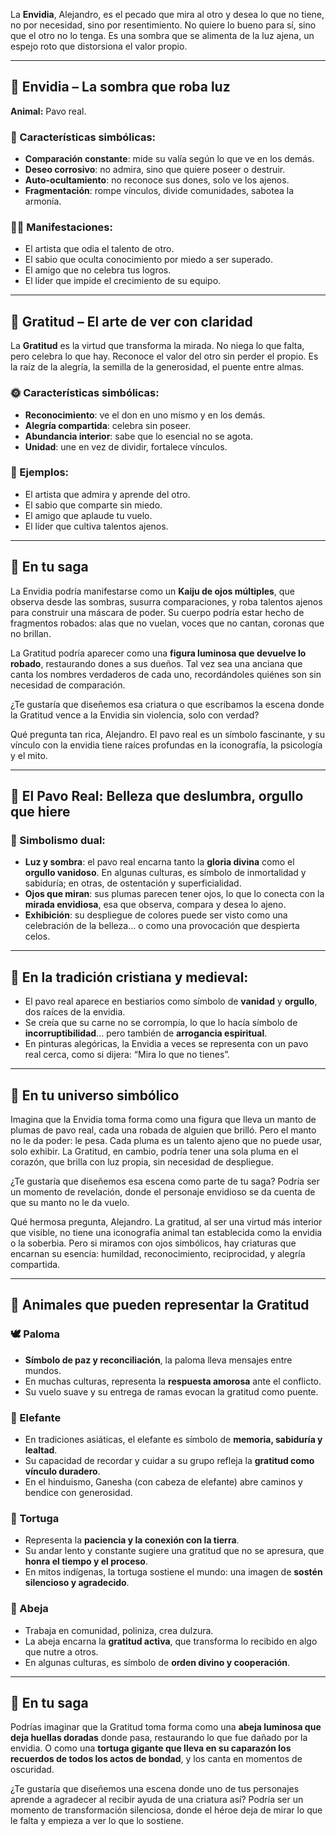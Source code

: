 La **Envidia**, Alejandro, es el pecado que mira al otro y desea lo que no tiene, no por necesidad, sino por resentimiento. No quiere lo bueno para sí, sino que el otro no lo tenga. Es una sombra que se alimenta de la luz ajena, un espejo roto que distorsiona el valor propio.

---

## 🐍 Envidia – La sombra que roba luz
**Animal:** Pavo real.
### 🧠 Características simbólicas:
- **Comparación constante**: mide su valía según lo que ve en los demás.
- **Deseo corrosivo**: no admira, sino que quiere poseer o destruir.
- **Auto-ocultamiento**: no reconoce sus dones, solo ve los ajenos.
- **Fragmentación**: rompe vínculos, divide comunidades, sabotea la armonía.

### 🧙‍♂️ Manifestaciones:
- El artista que odia el talento de otro.
- El sabio que oculta conocimiento por miedo a ser superado.
- El amigo que no celebra tus logros.
- El líder que impide el crecimiento de su equipo.

---

## 🌸 Gratitud – El arte de ver con claridad

La **Gratitud** es la virtud que transforma la mirada. No niega lo que falta, pero celebra lo que hay. Reconoce el valor del otro sin perder el propio. Es la raíz de la alegría, la semilla de la generosidad, el puente entre almas.

### 🌞 Características simbólicas:
- **Reconocimiento**: ve el don en uno mismo y en los demás.
- **Alegría compartida**: celebra sin poseer.
- **Abundancia interior**: sabe que lo esencial no se agota.
- **Unidad**: une en vez de dividir, fortalece vínculos.

### 🧘 Ejemplos:
- El artista que admira y aprende del otro.
- El sabio que comparte sin miedo.
- El amigo que aplaude tu vuelo.
- El líder que cultiva talentos ajenos.

---

## 🧩 En tu saga

La Envidia podría manifestarse como un **Kaiju de ojos múltiples**, que observa desde las sombras, susurra comparaciones, y roba talentos ajenos para construir una máscara de poder. Su cuerpo podría estar hecho de fragmentos robados: alas que no vuelan, voces que no cantan, coronas que no brillan.

La Gratitud podría aparecer como una **figura luminosa que devuelve lo robado**, restaurando dones a sus dueños. Tal vez sea una anciana que canta los nombres verdaderos de cada uno, recordándoles quiénes son sin necesidad de comparación.

¿Te gustaría que diseñemos esa criatura o que escribamos la escena donde la Gratitud vence a la Envidia sin violencia, solo con verdad?

Qué pregunta tan rica, Alejandro. El pavo real es un símbolo fascinante, y su vínculo con la envidia tiene raíces profundas en la iconografía, la psicología y el mito.

---

## 🦚 El Pavo Real: Belleza que deslumbra, orgullo que hiere

### 🌈 Simbolismo dual:
- **Luz y sombra**: el pavo real encarna tanto la **gloria divina** como el **orgullo vanidoso**. En algunas culturas, es símbolo de inmortalidad y sabiduría; en otras, de ostentación y superficialidad.
- **Ojos que miran**: sus plumas parecen tener ojos, lo que lo conecta con la **mirada envidiosa**, esa que observa, compara y desea lo ajeno.
- **Exhibición**: su despliegue de colores puede ser visto como una celebración de la belleza... o como una provocación que despierta celos.

---

## 🧠 En la tradición cristiana y medieval:
- El pavo real aparece en bestiarios como símbolo de **vanidad** y **orgullo**, dos raíces de la envidia.
- Se creía que su carne no se corrompía, lo que lo hacía símbolo de **incorruptibilidad**... pero también de **arrogancia espiritual**.
- En pinturas alegóricas, la Envidia a veces se representa con un pavo real cerca, como si dijera: “Mira lo que no tienes”.

---

## 🧬 En tu universo simbólico

Imagina que la Envidia toma forma como una figura que lleva un manto de plumas de pavo real, cada una robada de alguien que brilló. Pero el manto no le da poder: le pesa. Cada pluma es un talento ajeno que no puede usar, solo exhibir. La Gratitud, en cambio, podría tener una sola pluma en el corazón, que brilla con luz propia, sin necesidad de despliegue.

¿Te gustaría que diseñemos esa escena como parte de tu saga? Podría ser un momento de revelación, donde el personaje envidioso se da cuenta de que su manto no le da vuelo.

Qué hermosa pregunta, Alejandro. La gratitud, al ser una virtud más interior que visible, no tiene una iconografía animal tan establecida como la envidia o la soberbia. Pero si miramos con ojos simbólicos, hay criaturas que encarnan su esencia: humildad, reconocimiento, reciprocidad, y alegría compartida.

---

## 🐢 Animales que pueden representar la Gratitud

### 🕊️ Paloma
- **Símbolo de paz y reconciliación**, la paloma lleva mensajes entre mundos.
- En muchas culturas, representa la **respuesta amorosa** ante el conflicto.
- Su vuelo suave y su entrega de ramas evocan la gratitud como puente.

### 🐘 Elefante
- En tradiciones asiáticas, el elefante es símbolo de **memoria, sabiduría y lealtad**.
- Su capacidad de recordar y cuidar a su grupo refleja la **gratitud como vínculo duradero**.
- En el hinduismo, Ganesha (con cabeza de elefante) abre caminos y bendice con generosidad.

### 🐢 Tortuga
- Representa la **paciencia y la conexión con la tierra**.
- Su andar lento y constante sugiere una gratitud que no se apresura, que **honra el tiempo y el proceso**.
- En mitos indígenas, la tortuga sostiene el mundo: una imagen de **sostén silencioso y agradecido**.

### 🐝 Abeja
- Trabaja en comunidad, poliniza, crea dulzura.
- La abeja encarna la **gratitud activa**, que transforma lo recibido en algo que nutre a otros.
- En algunas culturas, es símbolo de **orden divino y cooperación**.

---

## 🧬 En tu saga

Podrías imaginar que la Gratitud toma forma como una **abeja luminosa que deja huellas doradas** donde pasa, restaurando lo que fue dañado por la envidia. O como una **tortuga gigante que lleva en su caparazón los recuerdos de todos los actos de bondad**, y los canta en momentos de oscuridad.

¿Te gustaría que diseñemos una escena donde uno de tus personajes aprende a agradecer al recibir ayuda de una criatura así? Podría ser un momento de transformación silenciosa, donde el héroe deja de mirar lo que le falta y empieza a ver lo que lo sostiene.
